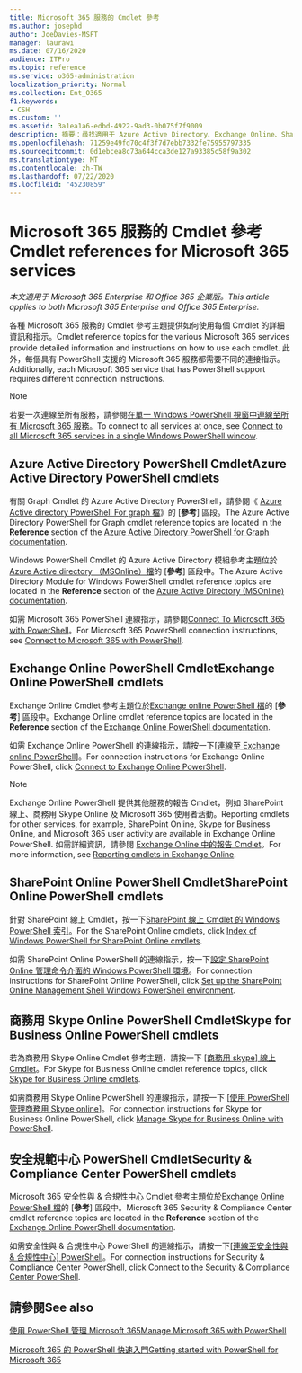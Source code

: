 ```yaml
---
title: Microsoft 365 服務的 Cmdlet 參考
ms.author: josephd
author: JoeDavies-MSFT
manager: laurawi
ms.date: 07/16/2020
audience: ITPro
ms.topic: reference
ms.service: o365-administration
localization_priority: Normal
ms.collection: Ent_O365
f1.keywords:
- CSH
ms.custom: ''
ms.assetid: 3a1ea1a6-edbd-4922-9ad3-0b075f7f9009
description: 摘要：尋找適用于 Azure Active Directory、Exchange Online、SharePoint Online、商務用 Skype Online 及安全性 & 合規性的 PowerShell Cmdlet 參考主題的 Microsoft 365。
ms.openlocfilehash: 71259e49fd70c4f3f7d7ebb7332fe75955797335
ms.sourcegitcommit: 0d1ebcea8c73a644cca3de127a93385c58f9a302
ms.translationtype: MT
ms.contentlocale: zh-TW
ms.lasthandoff: 07/22/2020
ms.locfileid: "45230859"
---
```

# <a name="cmdlet-references-for-microsoft-365-services"></a><span data-ttu-id="6c78a-103">Microsoft 365 服務的 Cmdlet 參考</span><span class="sxs-lookup"><span data-stu-id="6c78a-103">Cmdlet references for Microsoft 365 services</span></span>

<span data-ttu-id="6c78a-104">*本文適用于 Microsoft 365 Enterprise 和 Office 365 企業版。*</span><span class="sxs-lookup"><span data-stu-id="6c78a-104">*This article applies to both Microsoft 365 Enterprise and Office 365 Enterprise.*</span></span>

<span data-ttu-id="6c78a-105">各種 Microsoft 365 服務的 Cmdlet 參考主題提供如何使用每個 Cmdlet 的詳細資訊和指示。</span><span class="sxs-lookup"><span data-stu-id="6c78a-105">Cmdlet reference topics for the various Microsoft 365 services provide detailed information and instructions on how to use each cmdlet.</span></span> <span data-ttu-id="6c78a-106">此外，每個具有 PowerShell 支援的 Microsoft 365 服務都需要不同的連接指示。</span><span class="sxs-lookup"><span data-stu-id="6c78a-106">Additionally, each Microsoft 365 service that has PowerShell support requires different connection instructions.</span></span>
  
> [!NOTE]
> <span data-ttu-id="6c78a-107">若要一次連線至所有服務，請參閱[在單一 Windows PowerShell 視窗中連線至所有 Microsoft 365 服務](connect-to-all-office-365-services-in-a-single-windows-powershell-window.md)。</span><span class="sxs-lookup"><span data-stu-id="6c78a-107">To connect to all services at once, see [Connect to all Microsoft 365 services in a single Windows PowerShell window](connect-to-all-office-365-services-in-a-single-windows-powershell-window.md).</span></span> 
  
## <a name="azure-active-directory-powershell-cmdlets"></a><span data-ttu-id="6c78a-108">Azure Active Directory PowerShell Cmdlet</span><span class="sxs-lookup"><span data-stu-id="6c78a-108">Azure Active Directory PowerShell cmdlets</span></span>

<span data-ttu-id="6c78a-109">有關 Graph Cmdlet 的 Azure Active Directory PowerShell，請參閱《 [Azure Active directory PowerShell For graph 檔](https://docs.microsoft.com/powershell/azure/active-directory/install-adv2?view=azureadps-2.0)》的 [**參考**] 區段。</span><span class="sxs-lookup"><span data-stu-id="6c78a-109">The Azure Active Directory PowerShell for Graph cmdlet reference topics are located in the **Reference** section of the [Azure Active Directory PowerShell for Graph documentation](https://docs.microsoft.com/powershell/azure/active-directory/install-adv2?view=azureadps-2.0).</span></span>

<span data-ttu-id="6c78a-110">Windows PowerShell Cmdlet 的 Azure Active Directory 模組參考主題位於[Azure Active directory （MSOnline）檔](https://docs.microsoft.com/powershell/azure/active-directory/overview?view=azureadps-1.0)的 [**參考**] 區段中。</span><span class="sxs-lookup"><span data-stu-id="6c78a-110">The Azure Active Directory Module for Windows PowerShell cmdlet reference topics are located in the **Reference** section of the [Azure Active Directory (MSOnline) documentation](https://docs.microsoft.com/powershell/azure/active-directory/overview?view=azureadps-1.0).</span></span>

<span data-ttu-id="6c78a-111">如需 Microsoft 365 PowerShell 連線指示，請參閱[Connect To Microsoft 365 with PowerShell](connect-to-office-365-powershell.md)。</span><span class="sxs-lookup"><span data-stu-id="6c78a-111">For Microsoft 365 PowerShell connection instructions, see [Connect to Microsoft 365 with PowerShell](connect-to-office-365-powershell.md).</span></span>
  
## <a name="exchange-online-powershell-cmdlets"></a><span data-ttu-id="6c78a-112">Exchange Online PowerShell Cmdlet</span><span class="sxs-lookup"><span data-stu-id="6c78a-112">Exchange Online PowerShell cmdlets</span></span>

<span data-ttu-id="6c78a-113">Exchange Online Cmdlet 參考主題位於[Exchange online PowerShell 檔](https://docs.microsoft.com/powershell/exchange/exchange-online/exchange-online-powershell?view=exchange-ps)的 [**參考**] 區段中。</span><span class="sxs-lookup"><span data-stu-id="6c78a-113">Exchange Online cmdlet reference topics are located in the **Reference** section of the [Exchange Online PowerShell documentation](https://docs.microsoft.com/powershell/exchange/exchange-online/exchange-online-powershell?view=exchange-ps).</span></span>
  
<span data-ttu-id="6c78a-114">如需 Exchange Online PowerShell 的連線指示，請按一下[[連線至 Exchange online PowerShell]](https://go.microsoft.com/fwlink/p/?LinkId=396554)。</span><span class="sxs-lookup"><span data-stu-id="6c78a-114">For connection instructions for Exchange Online PowerShell, click [Connect to Exchange Online PowerShell](https://go.microsoft.com/fwlink/p/?LinkId=396554).</span></span>
  
> [!NOTE]
> <span data-ttu-id="6c78a-115">Exchange Online PowerShell 提供其他服務的報告 Cmdlet，例如 SharePoint 線上、商務用 Skype Online 及 Microsoft 365 使用者活動。</span><span class="sxs-lookup"><span data-stu-id="6c78a-115">Reporting cmdlets for other services, for example, SharePoint Online, Skype for Business Online, and Microsoft 365 user activity are available in Exchange Online PowerShell.</span></span> <span data-ttu-id="6c78a-116">如需詳細資訊，請參閱 [Exchange Online 中的報告 Cmdlet](https://go.microsoft.com/fwlink/p/?LinkId=691595)。</span><span class="sxs-lookup"><span data-stu-id="6c78a-116">For more information, see [Reporting cmdlets in Exchange Online](https://go.microsoft.com/fwlink/p/?LinkId=691595).</span></span> 
  
## <a name="sharepoint-online-powershell-cmdlets"></a><span data-ttu-id="6c78a-117">SharePoint Online PowerShell Cmdlet</span><span class="sxs-lookup"><span data-stu-id="6c78a-117">SharePoint Online PowerShell cmdlets</span></span>

<span data-ttu-id="6c78a-118">針對 SharePoint 線上 Cmdlet，按一下[SharePoint 線上 Cmdlet 的 Windows PowerShell 索引](https://go.microsoft.com/fwlink/p/?LinkId=691476)。</span><span class="sxs-lookup"><span data-stu-id="6c78a-118">For the SharePoint Online cmdlets, click [Index of Windows PowerShell for SharePoint Online cmdlets](https://go.microsoft.com/fwlink/p/?LinkId=691476).</span></span>
  
<span data-ttu-id="6c78a-119">如需 SharePoint Online PowerShell 的連線指示，按一下[設定 SharePoint Online 管理命令介面的 Windows PowerShell 環境](https://go.microsoft.com/fwlink/p/?LinkId=691603)。</span><span class="sxs-lookup"><span data-stu-id="6c78a-119">For connection instructions for SharePoint Online PowerShell, click [Set up the SharePoint Online Management Shell Windows PowerShell environment](https://go.microsoft.com/fwlink/p/?LinkId=691603).</span></span>
  
## <a name="skype-for-business-online-powershell-cmdlets"></a><span data-ttu-id="6c78a-120">商務用 Skype Online PowerShell Cmdlet</span><span class="sxs-lookup"><span data-stu-id="6c78a-120">Skype for Business Online PowerShell cmdlets</span></span>

<span data-ttu-id="6c78a-121">若為商務用 Skype Online Cmdlet 參考主題，請按一下 [[商務用 skype] 線上 Cmdlet](https://technet.microsoft.com/library/mt228132.aspx)。</span><span class="sxs-lookup"><span data-stu-id="6c78a-121">For Skype for Business Online cmdlet reference topics, click [Skype for Business Online cmdlets](https://technet.microsoft.com/library/mt228132.aspx).</span></span>
  
<span data-ttu-id="6c78a-122">如需商務用 Skype Online PowerShell 的連線指示，請按一下 [[使用 PowerShell 管理商務用 Skype online](manage-skype-for-business-online-with-office-365-powershell.md)]。</span><span class="sxs-lookup"><span data-stu-id="6c78a-122">For connection instructions for Skype for Business Online PowerShell, click [Manage Skype for Business Online with PowerShell](manage-skype-for-business-online-with-office-365-powershell.md).</span></span>

## <a name="security-amp-compliance-center-powershell-cmdlets"></a><span data-ttu-id="6c78a-123">安全規範中心 PowerShell Cmdlet</span><span class="sxs-lookup"><span data-stu-id="6c78a-123">Security &amp; Compliance Center PowerShell cmdlets</span></span>

<span data-ttu-id="6c78a-124">Microsoft 365 安全性與 &amp; 合規性中心 Cmdlet 參考主題位於[Exchange Online PowerShell 檔](https://docs.microsoft.com/powershell/exchange/exchange-online/exchange-online-powershell?view=exchange-ps)的 [**參考**] 區段中。</span><span class="sxs-lookup"><span data-stu-id="6c78a-124">Microsoft 365 Security &amp; Compliance Center cmdlet reference topics are located in the **Reference** section of the [Exchange Online PowerShell documentation](https://docs.microsoft.com/powershell/exchange/exchange-online/exchange-online-powershell?view=exchange-ps).</span></span>
  
<span data-ttu-id="6c78a-125">如需安全性與 &amp; 合規性中心 PowerShell 的連線指示，請按一下[[連線至安全性與 &amp; 合規性中心] PowerShell](https://docs.microsoft.com/powershell/exchange/connect-to-scc-powershell?view=exchange-ps)。</span><span class="sxs-lookup"><span data-stu-id="6c78a-125">For connection instructions for Security &amp; Compliance Center PowerShell, click [Connect to the Security &amp; Compliance Center PowerShell](https://docs.microsoft.com/powershell/exchange/connect-to-scc-powershell?view=exchange-ps).</span></span>


  
## <a name="see-also"></a><span data-ttu-id="6c78a-126">請參閱</span><span class="sxs-lookup"><span data-stu-id="6c78a-126">See also</span></span>

[<span data-ttu-id="6c78a-127">使用 PowerShell 管理 Microsoft 365</span><span class="sxs-lookup"><span data-stu-id="6c78a-127">Manage Microsoft 365 with PowerShell</span></span>](manage-office-365-with-office-365-powershell.md)
  
[<span data-ttu-id="6c78a-128">Microsoft 365 的 PowerShell 快速入門</span><span class="sxs-lookup"><span data-stu-id="6c78a-128">Getting started with PowerShell for Microsoft 365</span></span>](getting-started-with-office-365-powershell.md)

